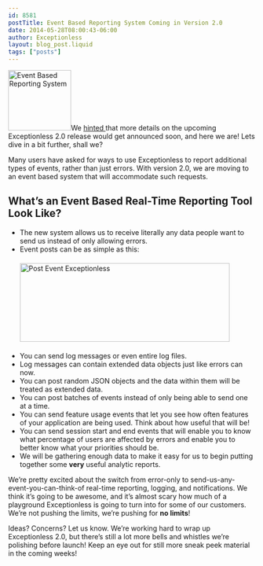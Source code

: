 ```yaml
---
id: 8581
postTitle: Event Based Reporting System Coming in Version 2.0
date: 2014-05-28T08:00:43-06:00
author: Exceptionless
layout: blog_post.liquid
tags: ["posts"]
---
```

[<img loading="lazy" class="alignright  wp-image-8584" src="http://exceptionless.com/assets/errors-only.png" alt="Event Based Reporting System" width="128" height="123" data-id="8584" />](http://exceptionless.com/assets/errors-only.png)We <a title="Exceptionless 2.0 – In the Making" href="http://exceptionless.com/exceptionless-2-in-the-making/" target="_blank">hinted </a>that more details on the upcoming Exceptionless 2.0 release would get announced soon, and here we are! Lets dive in a bit further, shall we?

Many users have asked for ways to use Exceptionless to report additional types of events, rather than just errors. With version 2.0, we are moving to an event based system that will accommodate such requests.<!--more-->

## What&#8217;s an Event Based Real-Time Reporting Tool Look Like?

  * The new system allows us to receive literally any data people want to send us instead of only allowing errors.
  * Event posts can be as simple as this:  
    [<img loading="lazy" class="alignnone wp-image-8588 size-full" style="margin-top: 20px; margin-bottom: 20px;" src="http://exceptionless.com/assets/ex-curl.png" alt="Post Event Exceptionless" width="427" height="160" data-id="8588" srcset="https://exceptionless.com/assets/ex-curl.png 427w, https://exceptionless.com/assets/ex-curl-300x112.png 300w" sizes="(max-width: 427px) 100vw, 427px" />](http://exceptionless.com/assets/ex-curl.png)
  * You can send log messages or even entire log files.
  * Log messages can contain extended data objects just like errors can now.
  * You can post random JSON objects and the data within them will be treated as extended data.
  * You can post batches of events instead of only being able to send one at a time.
  * You can send feature usage events that let you see how often features of your application are being used. Think about how useful that will be!
  * You can send session start and end events that will enable you to know what percentage of users are affected by errors and enable you to better know what your priorities should be.
  * We will be gathering enough data to make it easy for us to begin putting together some **very** useful analytic reports.

We&#8217;re pretty excited about the switch from error-only to send-us-any-event-you-can-think-of real-time reporting, logging, and notifications. We think it&#8217;s going to be awesome, and it&#8217;s almost scary how much of a playground Exceptionless is going to turn into for some of our customers. We&#8217;re not pushing the limits, we&#8217;re pushing for **no limits**!

Ideas? Concerns? Let us know. We&#8217;re working hard to wrap up Exceptionless 2.0, but there&#8217;s still a lot more bells and whistles we&#8217;re polishing before launch! Keep an eye out for still more sneak peek material in the coming weeks!
